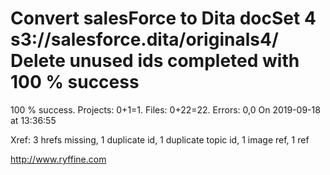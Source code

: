 # Convert salesForce to Dita docSet 4 s3://salesforce.dita/originals4/ Delete unused ids completed with 100 % success

100 % success. Projects: 0+1=1.  Files: 0+22=22. Errors: 0,0  On 2019-09-18 at 13:36:55

Xref: 3 hrefs missing, 1 duplicate id, 1 duplicate topic id, 1 image ref, 1 ref



http://www.ryffine.com

